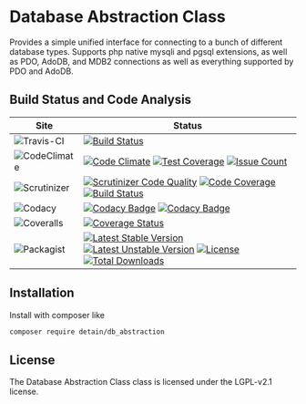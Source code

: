 # Database Abstraction Class

Provides a simple unified interface for connecting to a bunch of different database types.  Supports php native mysqli and pgsql extensions, as well as PDO, AdoDB, and MDB2 connections as well as everything supported by PDO and AdoDB.

## Build Status and Code Analysis

Site          | Status
--------------|---------------------------
![Travis-CI](http://i.is.cc/storage/GYd75qN.png "Travis-CI")     | [![Build Status](https://travis-ci.org/detain/db_abstraction.svg?branch=master)](https://travis-ci.org/detain/db_abstraction)
![CodeClimate](http://i.is.cc/storage/GYlageh.png "CodeClimate")  | [![Code Climate](https://codeclimate.com/github/detain/db_abstraction/badges/gpa.svg)](https://codeclimate.com/github/detain/db_abstraction) [![Test Coverage](https://codeclimate.com/github/detain/db_abstraction/badges/coverage.svg)](https://codeclimate.com/github/detain/db_abstraction/coverage) [![Issue Count](https://codeclimate.com/github/detain/db_abstraction/badges/issue_count.svg)](https://codeclimate.com/github/detain/db_abstraction)
![Scrutinizer](http://i.is.cc/storage/GYeUnux.png "Scrutinizer")  | [![Scrutinizer Code Quality](https://scrutinizer-ci.com/g/detain/db_abstraction/badges/quality-score.png?b=master)](https://scrutinizer-ci.com/g/detain/db_abstraction/?branch=master) [![Code Coverage](https://scrutinizer-ci.com/g/detain/db_abstraction/badges/coverage.png?b=master)](https://scrutinizer-ci.com/g/detain/db_abstraction/?branch=master) [![Build Status](https://scrutinizer-ci.com/g/detain/db_abstraction/badges/build.png?b=master)](https://scrutinizer-ci.com/g/detain/db_abstraction/build-status/master)
![Codacy](http://i.is.cc/storage/GYi66Cx.png "Codacy")        | [![Codacy Badge](https://api.codacy.com/project/badge/Grade/79294bb43f1f45a7865001c370a44e35)](https://www.codacy.com/app/detain/db_abstraction?utm_source=github.com&amp;utm_medium=referral&amp;utm_content=detain/db_abstraction&amp;utm_campaign=Badge_Grade) [![Codacy Badge](https://api.codacy.com/project/badge/Coverage/79294bb43f1f45a7865001c370a44e35)](https://www.codacy.com/app/detain/db_abstraction?utm_source=github.com&amp;utm_medium=referral&amp;utm_content=detain/db_abstraction&amp;utm_campaign=Badge_Coverage)
![Coveralls](http://i.is.cc/storage/GYjNSim.png "Coveralls")    | [![Coverage Status](https://coveralls.io/repos/github/detain/db_abstraction/badge.svg?branch=master)](https://coveralls.io/github/detain/db_abstraction?branch=master)
![Packagist](http://i.is.cc/storage/GYacBEX.png "Packagist")     | [![Latest Stable Version](https://poser.pugx.org/detain/db_abstraction/version)](https://packagist.org/packages/detain/db_abstraction) [![Latest Unstable Version](https://poser.pugx.org/detain/db_abstraction/v/unstable)](//packagist.org/packages/detain/db_abstraction) [![License](https://poser.pugx.org/detain/db_abstraction/license)](https://packagist.org/packages/detain/db_abstraction) [![Total Downloads](https://poser.pugx.org/detain/db_abstraction/downloads)](https://packagist.org/packages/detain/db_abstraction)


## Installation

Install with composer like

```sh
composer require detain/db_abstraction
```

## License

The Database Abstraction Class class is licensed under the LGPL-v2.1 license.

